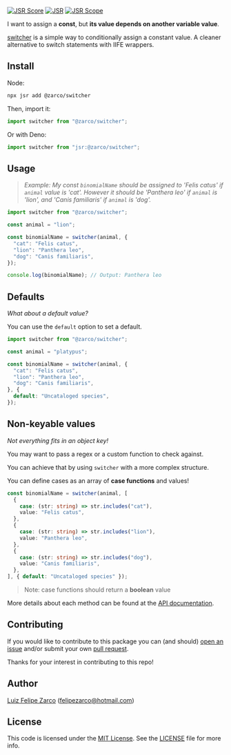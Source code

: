 
[![JSR Score](https://jsr.io/badges/@zarco/switcher/score)](https://jsr.io/@zarco/switcher) [![JSR](https://jsr.io/badges/@zarco/switcher)](https://jsr.io/@zarco/switcher) 
[![JSR Scope](https://jsr.io/badges/@zarco)](https://jsr.io/@zarco)

I want to assign a **const**, but **its value depends on another variable
value**.

[switcher](https://jsr.io/@zarco/switcher) is a simple way to conditionally
assign a constant value. A cleaner alternative to switch statements with IIFE
wrappers.

## Install

Node:

```sh
npx jsr add @zarco/switcher
```

Then, import it:

```ts
import switcher from "@zarco/switcher";
```

Or with Deno:

```ts
import switcher from "jsr:@zarco/switcher";
```

## Usage

> _Example: My const `binomialName` should be assigned to 'Felis catus' if
> `animal` value is 'cat'. However it should be 'Panthera leo' if `animal` is
> 'lion', and 'Canis familiaris' if `animal` is 'dog'._

```typescript
import switcher from "@zarco/switcher";

const animal = "lion";

const binomialName = switcher(animal, {
  "cat": "Felis catus",
  "lion": "Panthera leo",
  "dog": "Canis familiaris",
});

console.log(binomialName); // Output: Panthera leo
```

## Defaults

_What about a default value?_

You can use the `default` option to set a default.

```ts
import switcher from "@zarco/switcher";

const animal = "platypus";

const binomialName = switcher(animal, {
  "cat": "Felis catus",
  "lion": "Panthera leo",
  "dog": "Canis familiaris",
}, {
  default: "Uncataloged species",
});
```

## Non-keyable values

_Not everything fits in an object key!_

You may want to pass a regex or a custom function to check against.

You can achieve that by using `switcher` with a more complex structure.

You can define cases as an array of **case functions** and values!

```typescript
const binomialName = switcher(animal, [
  {
    case: (str: string) => str.includes("cat"),
    value: "Felis catus",
  },
  {
    case: (str: string) => str.includes("lion"),
    value: "Panthera leo",
  },
  {
    case: (str: string) => str.includes("dog"),
    value: "Canis familiaris",
  },
], { default: "Uncataloged species" });
```

> Note: case functions should return a **boolean** value

More details about each method can be found at the
[API documentation](https://jsr.io/@zarco/switcher/doc).

## Contributing

If you would like to contribute to this package you can (and should)
[open an issue](https://github.com/felipezarco/switcher/issues/new) and/or
submit your own [pull request](https://github.com/felipezarco/switcher/compare).

Thanks for your interest in contributing to this repo!

## Author

[Luiz Felipe Zarco](https://github.com/felipezarco) (felipezarco@hotmail.com)

## License

This code is licensed under the
[MIT License](https://github.com/felipezarco/switcher/blob/main/LICENSE). See
the [LICENSE](https://github.com/felipezarco/switcher/blob/main/LICENSE) file
for more info.
